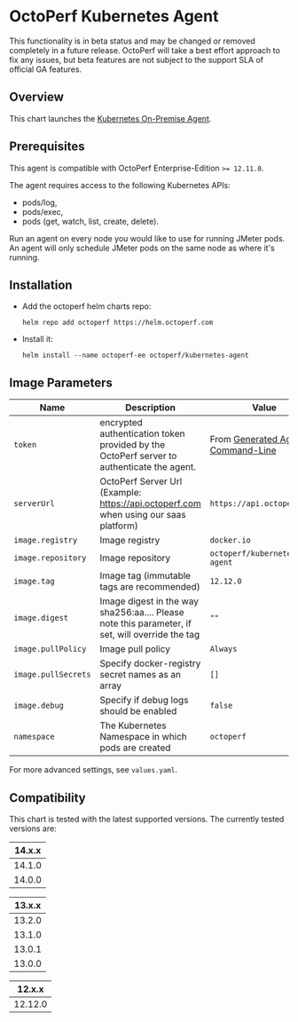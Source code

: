 # OctoPerf Kubernetes Agent

This functionality is in beta status and may be changed or removed completely in a future release. OctoPerf will take a best effort approach to fix any issues, but beta features are not subject to the support SLA of official GA features.

## Overview

This chart launches the [Kubernetes On-Premise Agent](https://hub.docker.com/r/octoperf/kubernetes-agent).

## Prerequisites

This agent is compatible with OctoPerf Enterprise-Edition `>= 12.11.0`.

The agent requires access to the following Kubernetes APIs:
- pods/log,
- pods/exec,
- pods (get, watch, list, create, delete).

Run an agent on every node you would like to use for running JMeter pods. An agent will only schedule JMeter pods on the same node as where it's running.

## Installation

* Add the octoperf helm charts repo:

  ```
  helm repo add octoperf https://helm.octoperf.com
  ```
 
* Install it:

  ```
  helm install --name octoperf-ee octoperf/kubernetes-agent
  ```

## Image Parameters

| Name                       | Description                                                                                                                                                                         | Value                  | Mandatory |
| -------------------------- | ----------------------------------------------------------------------------------------------------------------------------------------------------------------------------------- | ---------------------- | ------ |
| `token` | encrypted authentication token provided by the OctoPerf server to authenticate the agent. | From [Generated Agent Command-Line](https://api.octoperf.com/doc/on-premise-agent/provider-type/on-premise/#start-an-agent) | **yes** |
| `serverUrl` | OctoPerf Server Url (Example: https://api.octoperf.com when using our saas platform)                                                              | `https://api.octoperf.com` | no (unless using enterprise-edition) |
| `image.registry`           | Image registry                                                                                                                     | `docker.io`            | no |
| `image.repository`         | Image repository                                                                                                                   | `octoperf/kubernetes-agent` | no |
| `image.tag`                | Image tag (immutable tags are recommended)                                                                                         | `12.12.0` | no |
| `image.digest`             | Image digest in the way sha256:aa.... Please note this parameter, if set, will override the tag                                    | `""`                   | no |
| `image.pullPolicy`         | Image pull policy                                                                                                                  | `Always`         | no |
| `image.pullSecrets`        | Specify docker-registry secret names as an array                                                                                   | `[]`                   | no |
| `image.debug`              | Specify if debug logs should be enabled                                                                                            | `false`                | no |
| `namespace` | The Kubernetes Namespace in which pods are created | `octoperf` | no |

For more advanced settings, see `values.yaml`.

## Compatibility

This chart is tested with the latest supported versions. The currently tested versions are:

| 14.x.x|
| ------|
| 14.1.0|
| 14.0.0|

| 13.x.x|
| ------|
| 13.2.0|
| 13.1.0|
| 13.0.1|
| 13.0.0|

| 12.x.x|
| ------|
| 12.12.0|
